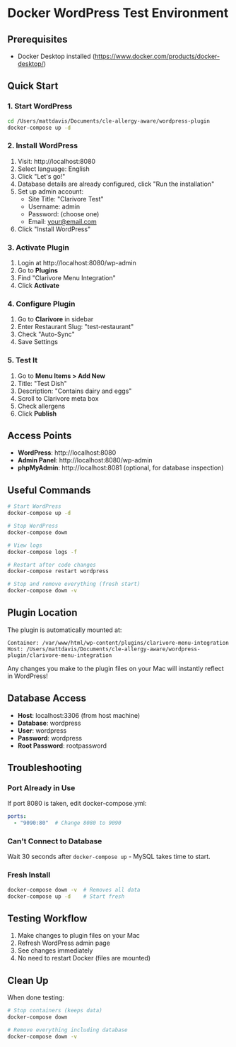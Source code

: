 # Docker WordPress Test Environment

## Prerequisites

- Docker Desktop installed (https://www.docker.com/products/docker-desktop/)

## Quick Start

### 1. Start WordPress

```bash
cd /Users/mattdavis/Documents/cle-allergy-aware/wordpress-plugin
docker-compose up -d
```

### 2. Install WordPress

1. Visit: http://localhost:8080
2. Select language: English
3. Click "Let's go!"
4. Database details are already configured, click "Run the installation"
5. Set up admin account:
   - Site Title: "Clarivore Test"
   - Username: admin
   - Password: (choose one)
   - Email: your@email.com
6. Click "Install WordPress"

### 3. Activate Plugin

1. Login at http://localhost:8080/wp-admin
2. Go to **Plugins**
3. Find "Clarivore Menu Integration"
4. Click **Activate**

### 4. Configure Plugin

1. Go to **Clarivore** in sidebar
2. Enter Restaurant Slug: "test-restaurant"
3. Check "Auto-Sync"
4. Save Settings

### 5. Test It

1. Go to **Menu Items > Add New**
2. Title: "Test Dish"
3. Description: "Contains dairy and eggs"
4. Scroll to Clarivore meta box
5. Check allergens
6. Click **Publish**

## Access Points

- **WordPress**: http://localhost:8080
- **Admin Panel**: http://localhost:8080/wp-admin
- **phpMyAdmin**: http://localhost:8081 (optional, for database inspection)

## Useful Commands

```bash
# Start WordPress
docker-compose up -d

# Stop WordPress
docker-compose down

# View logs
docker-compose logs -f

# Restart after code changes
docker-compose restart wordpress

# Stop and remove everything (fresh start)
docker-compose down -v
```

## Plugin Location

The plugin is automatically mounted at:
```
Container: /var/www/html/wp-content/plugins/clarivore-menu-integration
Host: /Users/mattdavis/Documents/cle-allergy-aware/wordpress-plugin/clarivore-menu-integration
```

Any changes you make to the plugin files on your Mac will instantly reflect in WordPress!

## Database Access

- **Host**: localhost:3306 (from host machine)
- **Database**: wordpress
- **User**: wordpress
- **Password**: wordpress
- **Root Password**: rootpassword

## Troubleshooting

### Port Already in Use

If port 8080 is taken, edit docker-compose.yml:
```yaml
ports:
  - "9090:80"  # Change 8080 to 9090
```

### Can't Connect to Database

Wait 30 seconds after `docker-compose up` - MySQL takes time to start.

### Fresh Install

```bash
docker-compose down -v  # Removes all data
docker-compose up -d    # Start fresh
```

## Testing Workflow

1. Make changes to plugin files on your Mac
2. Refresh WordPress admin page
3. See changes immediately
4. No need to restart Docker (files are mounted)

## Clean Up

When done testing:
```bash
# Stop containers (keeps data)
docker-compose down

# Remove everything including database
docker-compose down -v
```
